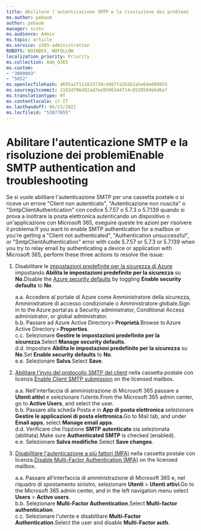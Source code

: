 ```yaml
---
title: Abilitare l'autenticazione SMTP e la risoluzione dei problemi
ms.author: pebaum
author: pebaum
manager: scotv
ms.audience: Admin
ms.topic: article
ms.service: o365-administration
ROBOTS: NOINDEX, NOFOLLOW
localization_priority: Priority
ms.collection: Adm_O365
ms.custom:
- "3000003"
- "5652"
ms.openlocfilehash: 4695a2f111823739c4d87fa2b262a5e64e080955
ms.sourcegitcommit: 2103d706492ad7ee9596344714c0520569ebd6af
ms.translationtype: HT
ms.contentlocale: it-IT
ms.lasthandoff: 06/23/2021
ms.locfileid: "53077655"
---
```

# <a name="enable-smtp-authentication-and-troubleshooting"></a><span data-ttu-id="8f02c-102">Abilitare l'autenticazione SMTP e la risoluzione dei problemi</span><span class="sxs-lookup"><span data-stu-id="8f02c-102">Enable SMTP authentication and troubleshooting</span></span>

<span data-ttu-id="8f02c-103">Se si vuole abilitare l'autenticazione SMTP per una cassetta postale o si riceve un errore "Client non autenticato", "Autenticazione non riuscita" o "SmtpClientAuthentication" con codice 5.7.57 o 5.7.3 o 5.7.139 quando si prova a inoltrare la posta elettronica autenticando un dispositivo o un'applicazione con Microsoft 365, eseguire queste tre azioni per risolvere il problema:</span><span class="sxs-lookup"><span data-stu-id="8f02c-103">If you want to enable SMTP authentication for a mailbox or you're getting a "Client not authenticated", "Authentication unsuccessful", or "SmtpClientAuthentication" error with code 5.7.57 or 5.7.3 or 5.7.139 when you try to relay email by authenticating a device or application with Microsoft 365, perform these three actions to resolve the issue:</span></span>

1. <span data-ttu-id="8f02c-104">Disabilitare le [impostazioni predefinite per la sicurezza di Azure](/azure/active-directory/fundamentals/concept-fundamentals-security-defaults) impostando **Abilita le impostazioni predefinite per la sicurezza** su **No**.</span><span class="sxs-lookup"><span data-stu-id="8f02c-104">Disable the [Azure security defaults](/azure/active-directory/fundamentals/concept-fundamentals-security-defaults) by toggling **Enable security defaults** to **No**.</span></span>

    <span data-ttu-id="8f02c-105">a.</span><span class="sxs-lookup"><span data-stu-id="8f02c-105">a.</span></span> <span data-ttu-id="8f02c-106">Accedere al portale di Azure come Amministratore della sicurezza, Amministratore di accesso condizionale o Amministratore globale.</span><span class="sxs-lookup"><span data-stu-id="8f02c-106">Sign in to the Azure portal as a Security administrator, Conditional Access administrator, or global administrator.</span></span><BR/>
    <span data-ttu-id="8f02c-107">b.</span><span class="sxs-lookup"><span data-stu-id="8f02c-107">b.</span></span> <span data-ttu-id="8f02c-108">Passare ad Azure Active Directory> **Proprietà**.</span><span class="sxs-lookup"><span data-stu-id="8f02c-108">Browse to Azure Active Directory > **Properties**.</span></span><BR/>
    <span data-ttu-id="8f02c-109">c.</span><span class="sxs-lookup"><span data-stu-id="8f02c-109">c.</span></span> <span data-ttu-id="8f02c-110">Selezionare **Gestire le impostazioni predefinite per la sicurezza**.</span><span class="sxs-lookup"><span data-stu-id="8f02c-110">Select **Manage security defaults**.</span></span><BR/>
    <span data-ttu-id="8f02c-111">d.</span><span class="sxs-lookup"><span data-stu-id="8f02c-111">d.</span></span> <span data-ttu-id="8f02c-112">Impostare **Abilita le impostazioni predefinite per la sicurezza** su **No**.</span><span class="sxs-lookup"><span data-stu-id="8f02c-112">Set **Enable security defaults** to **No**.</span></span><BR/>
    <span data-ttu-id="8f02c-113">e.</span><span class="sxs-lookup"><span data-stu-id="8f02c-113">e.</span></span> <span data-ttu-id="8f02c-114">Selezionare **Salva**.</span><span class="sxs-lookup"><span data-stu-id="8f02c-114">Select **Save**.</span></span>

2. <span data-ttu-id="8f02c-115">[Abilitare l'invio del protocollo SMTP del client](/exchange/clients-and-mobile-in-exchange-online/authenticated-client-smtp-submission#enable-smtp-auth-for-specific-mailboxes) nella cassetta postale con licenza.</span><span class="sxs-lookup"><span data-stu-id="8f02c-115">[Enable Client SMTP submission](/exchange/clients-and-mobile-in-exchange-online/authenticated-client-smtp-submission#enable-smtp-auth-for-specific-mailboxes) on the licensed mailbox.</span></span>

    <span data-ttu-id="8f02c-116">a.</span><span class="sxs-lookup"><span data-stu-id="8f02c-116">a.</span></span> <span data-ttu-id="8f02c-117">Nell'interfaccia di amministrazione di Microsoft 365 passare a **Utenti attivi** e selezionare l’utente.</span><span class="sxs-lookup"><span data-stu-id="8f02c-117">From the Microsoft 365 admin center, go to **Active Users**, and select the user.</span></span><BR/>
    <span data-ttu-id="8f02c-118">b.</span><span class="sxs-lookup"><span data-stu-id="8f02c-118">b.</span></span> <span data-ttu-id="8f02c-119">Passare alla scheda Posta e in **App di posta elettronica** selezionare **Gestire le applicazioni di posta elettronica**.</span><span class="sxs-lookup"><span data-stu-id="8f02c-119">Go to Mail tab, and under **Email apps**, select **Manage email apps**.</span></span><BR/>
    <span data-ttu-id="8f02c-120">d.</span><span class="sxs-lookup"><span data-stu-id="8f02c-120">d.</span></span> <span data-ttu-id="8f02c-121">Verificare che l’opzione **SMTP autenticato** sia selezionata (abilitata).</span><span class="sxs-lookup"><span data-stu-id="8f02c-121">Make sure **Authenticated SMTP** is checked (enabled).</span></span><BR/>
    <span data-ttu-id="8f02c-122">e.</span><span class="sxs-lookup"><span data-stu-id="8f02c-122">e.</span></span> <span data-ttu-id="8f02c-123">Selezionare **Salva modifiche**.</span><span class="sxs-lookup"><span data-stu-id="8f02c-123">Select **Save changes**.</span></span><BR/>

3. <span data-ttu-id="8f02c-124">[Disabilitare l'autenticazione a più fattori (MFA)](/microsoft-365/admin/security-and-compliance/set-up-multi-factor-authentication#turn-off-legacy-per-user-mfa) nella cassetta postale con licenza.</span><span class="sxs-lookup"><span data-stu-id="8f02c-124">[Disable Multi-Factor Authentication (MFA)](/microsoft-365/admin/security-and-compliance/set-up-multi-factor-authentication#turn-off-legacy-per-user-mfa) on the licensed mailbox.</span></span>

    <span data-ttu-id="8f02c-125">a.</span><span class="sxs-lookup"><span data-stu-id="8f02c-125">a.</span></span> <span data-ttu-id="8f02c-126">Passare all’interfaccia di amministrazione di Microsoft 365 e, nel riquadro di spostamento sinistro, selezionare **Utenti** > **Utenti attivi**.</span><span class="sxs-lookup"><span data-stu-id="8f02c-126">Go to the Microsoft 365 admin center, and in the left navigation menu select **Users** > **Active users**.</span></span><BR/>
    <span data-ttu-id="8f02c-127">b.</span><span class="sxs-lookup"><span data-stu-id="8f02c-127">b.</span></span> <span data-ttu-id="8f02c-128">Selezionare **Multi-Factor Authentication**.</span><span class="sxs-lookup"><span data-stu-id="8f02c-128">Select **Multi-factor authentication**.</span></span><BR/>
    <span data-ttu-id="8f02c-129">c.</span><span class="sxs-lookup"><span data-stu-id="8f02c-129">c.</span></span> <span data-ttu-id="8f02c-130">Selezionare l'utente e disabilitare **Multi-Factor Authentication**.</span><span class="sxs-lookup"><span data-stu-id="8f02c-130">Select the user and disable **Multi-Factor auth**.</span></span><BR/>

